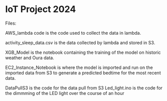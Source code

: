 # IoT Project 2024

Files:

AWS_lambda code is the code used to collect the data in lambda.

activity_sleep_data.csv is the data collected by lambda and stored in S3.

XGB_Model is the notebook containing the training of the model on historic weather and Oura data.

EC2_Instance_Notebook is where the model is imported and run on the imported data from S3 to generate a predicted bedtime for the most recent data.



DataPullS3 is the code for the data pull from S3
Led_light.ino is the code for the dimmming of the LED light over the course of an hour
